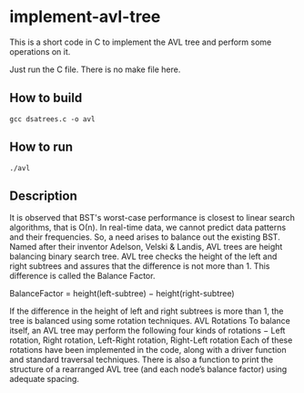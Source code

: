 # implement-avl-tree
This is a short code in C to implement the AVL tree and perform some operations on it.

Just run the C file. There is no make file here.

## How to build

``` 
gcc dsatrees.c -o avl
```

## How to run

```
./avl
```
## Description
It is observed that BST's worst-case performance is closest to linear search algorithms, that is Ο(n). In real-time data, we cannot predict data patterns and their frequencies. So, a need arises to balance out the existing BST.
Named after their inventor Adelson, Velski & Landis, AVL trees are height balancing binary search tree. AVL tree checks the height of the left and right subtrees and assures that the difference is not more than 1. This difference is called the Balance Factor.

BalanceFactor = height(left-subtree) − height(right-subtree)

If the difference in the height of left and right subtrees is more than 1, the tree is balanced using some rotation techniques.
AVL Rotations
To balance itself, an AVL tree may perform the following four kinds of rotations − Left rotation, Right rotation, Left-Right rotation, Right-Left rotation
Each of these rotations have been implemented in the code, along with a driver function and standard traversal techniques. There is also a function to print the structure of a rearranged AVL tree (and each node’s balance factor) using adequate spacing.
